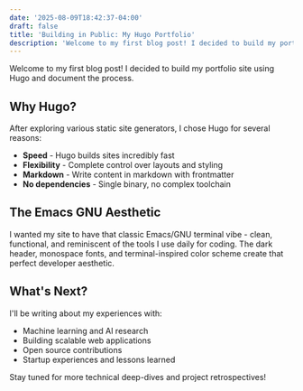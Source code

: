 ```yaml
---
date: '2025-08-09T18:42:37-04:00'
draft: false
title: 'Building in Public: My Hugo Portfolio'
description: 'Welcome to my first blog post! I decided to build my portfolio site using Hugo and document the process.'
---
```


Welcome to my first blog post! I decided to build my portfolio site using Hugo and document the process.

## Why Hugo?

After exploring various static site generators, I chose Hugo for several reasons:

* **Speed** - Hugo builds sites incredibly fast
* **Flexibility** - Complete control over layouts and styling  
* **Markdown** - Write content in markdown with frontmatter
* **No dependencies** - Single binary, no complex toolchain

## The Emacs GNU Aesthetic

I wanted my site to have that classic Emacs/GNU terminal vibe - clean, functional, and reminiscent of the tools I use daily for coding. The dark header, monospace fonts, and terminal-inspired color scheme create that perfect developer aesthetic.

## What's Next?

I'll be writing about my experiences with:

* Machine learning and AI research
* Building scalable web applications  
* Open source contributions
* Startup experiences and lessons learned

Stay tuned for more technical deep-dives and project retrospectives!
